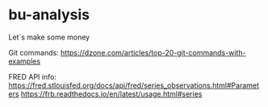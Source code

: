 # bu-analysis
Let´s make some money

Git commands:
https://dzone.com/articles/top-20-git-commands-with-examples

FRED API info:
https://fred.stlouisfed.org/docs/api/fred/series_observations.html#Parameters
https://frb.readthedocs.io/en/latest/usage.html#series
